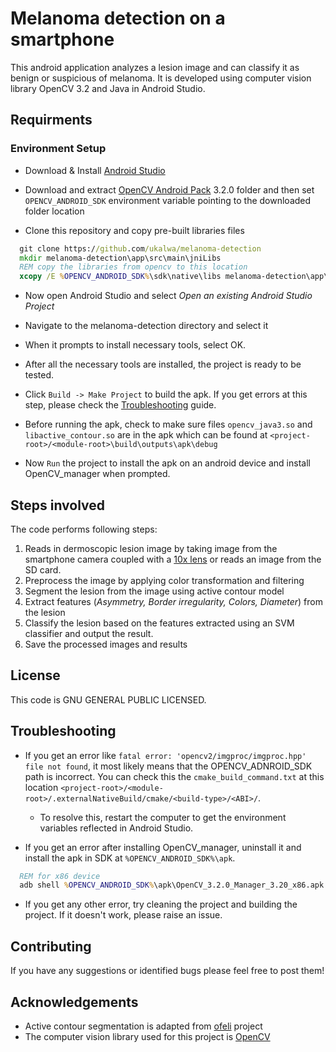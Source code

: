 # Melanoma detection on a smartphone

This android application analyzes a lesion image and can classify it as benign or suspicious of melanoma. It is developed using computer vision library OpenCV 3.2 and Java in Android Studio.

## Requirments

### Environment Setup

- Download & Install [Android Studio]

- Download and extract [OpenCV Android Pack] 3.2.0 folder and then set `OPENCV_ANDROID_SDK` environment variable pointing to the downloaded folder location

- Clone this repository and copy pre-built libraries files

```cmd
  git clone https://github.com/ukalwa/melanoma-detection
  mkdir melanoma-detection\app\src\main\jniLibs
  REM copy the libraries from opencv to this location
  xcopy /E %OPENCV_ANDROID_SDK%\sdk\native\libs melanoma-detection\app\src\main\jniLibs
```

- Now open Android Studio and select *Open an existing Android Studio Project*

- Navigate to the melanoma-detection directory and select it

- When it prompts to install necessary tools, select OK.

- After all the necessary tools are installed, the project is ready to be tested.

- Click `Build -> Make Project` to build the apk. If you get errors at this step, please check the [Troubleshooting](#troubleshooting) guide.

- Before running the apk, check to make sure files `opencv_java3.so` and  `libactive_contour.so` are in the apk which can be found at `<project-root>/<module-root>\build\outputs\apk\debug`

- Now `Run` the project to install the apk on an android device and install OpenCV_manager when prompted.

## Steps involved

The code performs following steps:

1. Reads in dermoscopic lesion image by taking image from the smartphone camera coupled with a [10x lens] or reads an image from the SD card.
2. Preprocess the image by applying color transformation and filtering
3. Segment the lesion from the image using active contour model
4. Extract features (*Asymmetry, Border irregularity, Colors, Diameter*) from the lesion
5. Classify the lesion based on the features extracted using an SVM classifier and output the result.
6. Save the processed images and results

## License

This code is GNU GENERAL PUBLIC LICENSED.

## Troubleshooting

- If you get an error like `fatal error: 'opencv2/imgproc/imgproc.hpp' file not found`, it most likely means that the OPENCV_ADNROID_SDK path is incorrect. You can check this the `cmake_build_command.txt` at this location `<project-root>/<module-root>/.externalNativeBuild/cmake/<build-type>/<ABI>/`.

  - To resolve this, restart the computer to get the environment variables reflected in Android Studio.

- If you get an error after installing OpenCV_manager, uninstall it and install the apk in SDK at `%OPENCV_ANDROID_SDK%\apk`.

```cmd
  REM for x86 device
  adb shell %OPENCV_ANDROID_SDK%\apk\OpenCV_3.2.0_Manager_3.20_x86.apk
```

- If you get any other error, try cleaning the project and building the project. If it doesn't work, please raise an issue.

## Contributing

If you have any suggestions or identified bugs please feel free to post them!

## Acknowledgements

- Active contour segmentation is adapted from [ofeli] project
- The computer vision library used for this project is [OpenCV]

[OpenCV Android Pack]: https://sourceforge.net/projects/opencvlibrary/files/opencv-android/3.2.0/opencv-3.2.0-android-sdk.zip/download
[Android Studio]: https://developer.android.com/studio/
[10x lens]: https://www.amazon.com/AMIR-180°Fisheye-Screwed-Together-Smartphones/dp/B0179JX8GC
[ofeli]: https://github.com/pkuwwt/ofeli
[OpenCV]: https://opencv.org/releases.html